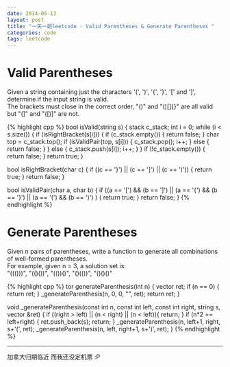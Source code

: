 ```yaml
---
date: 2014-05-13
layout: post
title: "一天一题leetcode - Valid Parentheses & Generate Parentheses "
categories: code
tags: leetcode
---
```


# Valid Parentheses
Given a string containing just the characters '(', ')', '{', '}', '[' and ']', determine if the input string is valid.   
The brackets must close in the correct order, "()" and "()[]{}" are all valid but "(]" and "([)]" are not.   
<!--more-->

{% highlight cpp %}
bool isValid(string s) {
 stack<char> c_stack;
    int i = 0;
    while (i < s.size()) {
        if (isRightBracket(s[i])) {
            if (c_stack.empty()) {
                return false;
            }
            char top = c_stack.top();
            if (isValidPair(top, s[i])) {
                c_stack.pop();
                i++;
            } else {
                return false;
            }
        } else {
            c_stack.push(s[i]);
            i++;
        }
    }
    if (!c_stack.empty()) {
        return false;
    }
    return true;
}

bool isRightBracket(char c) {
    if ((c == '}') || (c == ']') || (c == ')')) {
        return true;
    }
    return false;
}

bool isValidPair(char a, char b) {
    if ((a == '[') && (b == ']') ||
        (a == '{') && (b == '}') ||
        (a == '(') && (b == ')')
    ) {
            return true;
        }
    return false;
}
{% endhighlight %}

# Generate Parentheses
Given n pairs of parentheses, write a function to generate all combinations of well-formed parentheses.   
For example, given n = 3, a solution set is:   
"((()))", "(()())", "(())()", "()(())", "()()()"   

{% highlight cpp %}
tor<string> generateParenthesis(int n) {
 vector<string> ret;
    if (n == 0) {
        return ret;
    }
    _generateParenthesis(n, 0, 0, "", ret);
    return ret;
}

void _generateParenthesis(const int n,
                          const int left, const int right,
                       string s, vector<string> &ret) {
 if ((right > left) ||
        (n < right) ||
        (n < left)){
        return;
    }
    if (n*2 == left+right) {
        ret.push_back(s);
        return;
    }
    _generateParenthesis(n, left+1, right, s+'(', ret);
    _generateParenthesis(n, left, right+1, s+')', ret);
}
{% endhighlight %}

---
加拿大归期临近 而我还没定机票 :P